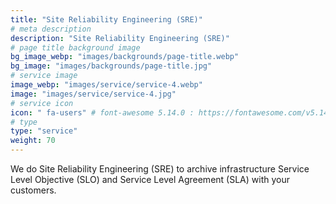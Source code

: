 ```yaml
---
title: "Site Reliability Engineering (SRE)"
# meta description
description: "Site Reliability Engineering (SRE)"
# page title background image
bg_image_webp: "images/backgrounds/page-title.webp"
bg_image: "images/backgrounds/page-title.jpg"
# service image
image_webp: "images/service/service-4.webp"
image: "images/service/service-4.jpg"
# service icon
icon: " fa-users" # font-awesome 5.14.0 : https://fontawesome.com/v5.14.0/icons/
# type
type: "service"
weight: 70
---
```


We do Site Reliability Engineering (SRE) to archive infrastructure Service Level Objective (SLO) and Service Level Agreement (SLA) with your customers.
